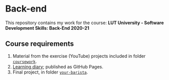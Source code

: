 # Back-end
This repository contains my work for the course:
**LUT University - Software Development Skills: Back-End 2020-21**

## Course requirements

1. Material from the exercise (YouTube) projects included in folder [`coursework`](https://github.com/itsjan/Back-end/tree/master/coursework).
2. [Learning diary](https://itsjan.github.io/Back-end/); published as GitHub Pages.
3. Final project, in folder [`your-barista`](https://github.com/itsjan/Back-end/tree/master/your-barista).



